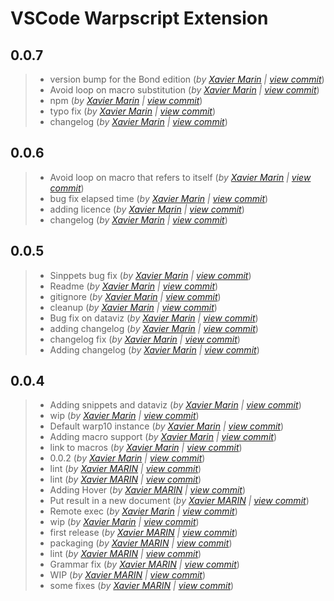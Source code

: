 # VSCode Warpscript Extension
## 0.0.7
> +  version bump for the Bond edition  (*by [Xavier Marin](mailto:marin.xavier@gmail.com) | [view commit](https://github.com/Giwi/VSCode-WarpScriptLangage/commit/34a5156ac2008c08280a4a1ba0855c291d70d8fa)*)
> +  Avoid loop on macro substitution  (*by [Xavier Marin](mailto:marin.xavier@gmail.com) | [view commit](https://github.com/Giwi/VSCode-WarpScriptLangage/commit/28a321352f721a4a9e8daddea06db168cb4c6bef)*)
> +  npm  (*by [Xavier Marin](mailto:marin.xavier@gmail.com) | [view commit](https://github.com/Giwi/VSCode-WarpScriptLangage/commit/9615a444f9398988f1fc43133af6c8580f67c991)*)
> +  typo fix  (*by [Xavier Marin](mailto:marin.xavier@gmail.com) | [view commit](https://github.com/Giwi/VSCode-WarpScriptLangage/commit/b3767938a03279cbec7eae906dec7e74ef09ba5b)*)
> +  changelog  (*by [Xavier Marin](mailto:marin.xavier@gmail.com) | [view commit](https://github.com/Giwi/VSCode-WarpScriptLangage/commit/04d8ca33ec12dbf48d6a46a3316ec8089c841dec)*)

## 0.0.6
> +  Avoid loop on macro that refers to itself  (*by [Xavier Marin](mailto:marin.xavier@gmail.com) | [view commit](https://github.com/Giwi/VSCode-WarpScriptLangage/commit/ae698a64fa014c6d4674432104f4076be587ccd0)*)
> +  bug fix elapsed time  (*by [Xavier Marin](mailto:marin.xavier@gmail.com) | [view commit](https://github.com/Giwi/VSCode-WarpScriptLangage/commit/01d62c82563dd941e9f497d42c13a3027c5b0ce8)*)
> +  adding licence  (*by [Xavier Marin](mailto:marin.xavier@gmail.com) | [view commit](https://github.com/Giwi/VSCode-WarpScriptLangage/commit/711e8d393629a4868a2f31c2e1f7c06d279f962e)*)
> +  changelog  (*by [Xavier Marin](mailto:marin.xavier@gmail.com) | [view commit](https://github.com/Giwi/VSCode-WarpScriptLangage/commit/25ec2d29a0686776716e27277b53dfd4aa107478)*)

## 0.0.5
> +  Sinppets bug fix  (*by [Xavier Marin](mailto:marin.xavier@gmail.com) | [view commit](https://github.com/Giwi/VSCode-WarpScriptLangage/commit/26d494150dc7c7600a1fbeb813edd9df17f98eed)*)
> +  Readme  (*by [Xavier Marin](mailto:marin.xavier@gmail.com) | [view commit](https://github.com/Giwi/VSCode-WarpScriptLangage/commit/390fdd200d17a877f712069832b871da52cf7331)*)
> +  gitignore  (*by [Xavier Marin](mailto:marin.xavier@gmail.com) | [view commit](https://github.com/Giwi/VSCode-WarpScriptLangage/commit/699941ff3ff4aa722ab8a37e96c3e275b3cbc4fd)*)
> +  cleanup  (*by [Xavier Marin](mailto:marin.xavier@gmail.com) | [view commit](https://github.com/Giwi/VSCode-WarpScriptLangage/commit/11a92e9a2e1d64e70aa979b74f859ca973716d5d)*)
> +  Bug fix on dataviz  (*by [Xavier Marin](mailto:marin.xavier@gmail.com) | [view commit](https://github.com/Giwi/VSCode-WarpScriptLangage/commit/04ade9a88c04bb19501de30456c24f09ba63dbe6)*)
> +  adding changelog  (*by [Xavier Marin](mailto:marin.xavier@gmail.com) | [view commit](https://github.com/Giwi/VSCode-WarpScriptLangage/commit/a5b982b3fba46fd3c3a185a2861b3f8ec84b4f51)*)
> +  changelog fix  (*by [Xavier Marin](mailto:marin.xavier@gmail.com) | [view commit](https://github.com/Giwi/VSCode-WarpScriptLangage/commit/1f534b1027c0400d4fe019920fff3042d1bafa0c)*)
> +  Adding changelog  (*by [Xavier Marin](mailto:marin.xavier@gmail.com) | [view commit](https://github.com/Giwi/VSCode-WarpScriptLangage/commit/edfcfdb4d644567210d8bf883525929c45e3654b)*)

## 0.0.4
> +  Adding snippets and dataviz  (*by [Xavier Marin](mailto:marin.xavier@gmail.com) | [view commit](https://github.com/Giwi/VSCode-WarpScriptLangage/commit/a5a3999c382970f5f9a4bc1eb92c3f27eed017bd)*)
> +  wip  (*by [Xavier Marin](mailto:marin.xavier@gmail.com) | [view commit](https://github.com/Giwi/VSCode-WarpScriptLangage/commit/75c91631a9ceb5039f58f6f7e45e4b35b52af6b6)*)
> +  Default warp10 instance  (*by [Xavier Marin](mailto:marin.xavier@gmail.com) | [view commit](https://github.com/Giwi/VSCode-WarpScriptLangage/commit/dd193b14eece1fd94b60368f241f2bdf43c43137)*)
> +  Adding macro support  (*by [Xavier Marin](mailto:marin.xavier@gmail.com) | [view commit](https://github.com/Giwi/VSCode-WarpScriptLangage/commit/79d08d5d1d49aa4e443463c438d40338721aaa76)*)
> +  link to macros  (*by [Xavier Marin](mailto:marin.xavier@gmail.com) | [view commit](https://github.com/Giwi/VSCode-WarpScriptLangage/commit/3d826964b678a381099a4303e8c9a6b35f4295c7)*)
> +  0.0.2  (*by [Xavier Marin](mailto:marin.xavier@gmail.com) | [view commit](https://github.com/Giwi/VSCode-WarpScriptLangage/commit/8064dd02f4ed9c041769f9594d8eacc62b503b95)*)
> +  lint  (*by [Xavier MARIN](mailto:marin.xavier@gmail.com) | [view commit](https://github.com/Giwi/VSCode-WarpScriptLangage/commit/1a8e5d0bf2d57e89f6fb03fea44718c73219499c)*)
> +  lint  (*by [Xavier MARIN](mailto:marin.xavier@gmail.com) | [view commit](https://github.com/Giwi/VSCode-WarpScriptLangage/commit/f2575326318b97f5b3383790655667f8ddcb9951)*)
> +  Adding Hover  (*by [Xavier MARIN](mailto:marin.xavier@gmail.com) | [view commit](https://github.com/Giwi/VSCode-WarpScriptLangage/commit/f98cd307236ba3b07391c251e45cbdcec569b719)*)
> +  Put result in a new document  (*by [Xavier MARIN](mailto:marin.xavier@gmail.com) | [view commit](https://github.com/Giwi/VSCode-WarpScriptLangage/commit/1d8ddb45cd61dab5f88ec422bdd69240b7517000)*)
> +  Remote exec  (*by [Xavier Marin](mailto:marin.xavier@gmail.com) | [view commit](https://github.com/Giwi/VSCode-WarpScriptLangage/commit/801f6f131b598c1cd41824b80f38d45e646737d2)*)
> +  wip  (*by [Xavier Marin](mailto:marin.xavier@gmail.com) | [view commit](https://github.com/Giwi/VSCode-WarpScriptLangage/commit/bf4ec6365f559f3daf76bdfe95c536b4c46486c7)*)
> +  first release  (*by [Xavier MARIN](mailto:marin.xavier@gmail.com) | [view commit](https://github.com/Giwi/VSCode-WarpScriptLangage/commit/c862caa72a14ec0c8dceaa8c0c94e252be7abedd)*)
> +  packaging  (*by [Xavier MARIN](mailto:marin.xavier@gmail.com) | [view commit](https://github.com/Giwi/VSCode-WarpScriptLangage/commit/a3b352f08cec0465d52d60b5cac0a313f5efc2ac)*)
> +  lint  (*by [Xavier MARIN](mailto:marin.xavier@gmail.com) | [view commit](https://github.com/Giwi/VSCode-WarpScriptLangage/commit/ad620787886b833fb051226d4dad2925375a25f1)*)
> +  Grammar fix  (*by [Xavier MARIN](mailto:marin.xavier@gmail.com) | [view commit](https://github.com/Giwi/VSCode-WarpScriptLangage/commit/0dc2248556ddef411afa005769ff66904eff02dc)*)
> +  WIP  (*by [Xavier MARIN](mailto:marin.xavier@gmail.com) | [view commit](https://github.com/Giwi/VSCode-WarpScriptLangage/commit/f757532a39f4ac9551b76981f3dbd0128762b491)*)
> +  some fixes  (*by [Xavier MARIN](mailto:marin.xavier@gmail.com) | [view commit](https://github.com/Giwi/VSCode-WarpScriptLangage/commit/6d2967c1f2cec8e06483dd32414eaf42eb5a2c3e)*)

